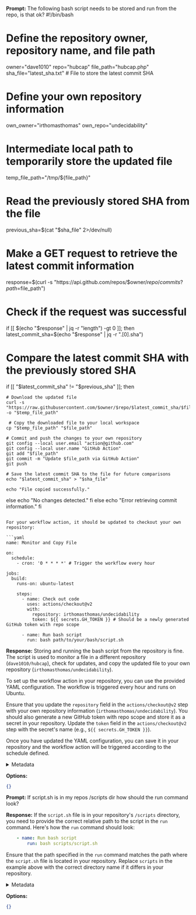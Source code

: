 **Prompt:**
The following bash script needs to be stored and run from the repo, is that ok? #!/bin/bash

# Define the repository owner, repository name, and file path
owner="dave1010"
repo="hubcap"
file_path="hubcap.php"
sha_file="latest_sha.txt" # File to store the latest commit SHA

# Define your own repository information
own_owner="irthomasthomas"
own_repo="undecidability"

# Intermediate local path to temporarily store the updated file
temp_file_path="/tmp/${file_path}"

# Read the previously stored SHA from the file
previous_sha=$(cat "$sha_file" 2>/dev/null)

# Make a GET request to retrieve the latest commit information
response=$(curl -s "https://api.github.com/repos/$owner/$repo/commits?path=$file_path")

# Check if the request was successful
if [[ $(echo "$response" | jq -r "length") -gt 0 ]]; then
    latest_commit_sha=$(echo "$response" | jq -r ".[0].sha")

  # Compare the latest commit SHA with the previously stored SHA
  if [[ "$latest_commit_sha" != "$previous_sha" ]]; then
     
    # Download the updated file
    curl -s "https://raw.githubusercontent.com/$owner/$repo/$latest_commit_sha/$file_path" -o "$temp_file_path"

     # Copy the downloaded file to your local workspace
    cp "$temp_file_path" "$file_path"

    # Commit and push the changes to your own repository
    git config --local user.email "action@github.com"
    git config --local user.name "GitHub Action"
    git add "$file_path"
    git commit -m "Update $file_path via GitHub Action"
    git push 

    # Save the latest commit SHA to the file for future comparisons
    echo "$latest_commit_sha" > "$sha_file"

    echo "File copied successfully."
  else
    echo "No changes detected."
  fi
else
  echo "Error retrieving commit information."
fi
```

For your workflow action, it should be updated to checkout your own repository:

```yaml
name: Monitor and Copy File

on: 
  schedule:
    - cron: '0 * * * *' # Trigger the workflow every hour

jobs:
  build:
    runs-on: ubuntu-latest

    steps:
      - name: Check out code
        uses: actions/checkout@v2
        with:
          repository: irthomasthomas/undecidability
          token: ${{ secrets.GH_TOKEN }} # Should be a newly generated GitHub token with repo scope

      - name: Run bash script
        run: bash path/to/your/bash/script.sh
```

**Response:**
Storing and running the bash script from the repository is fine. The script is used to monitor a file in a different repository (`dave1010/hubcap`), check for updates, and copy the updated file to your own repository (`irthomasthomas/undecidability`).

To set up the workflow action in your repository, you can use the provided YAML configuration. The workflow is triggered every hour and runs on Ubuntu.

Ensure that you update the `repository` field in the `actions/checkout@v2` step with your own repository information (`irthomasthomas/undecidability`). You should also generate a new GitHub token with repo scope and store it as a secret in your repository. Update the `token` field in the `actions/checkout@v2` step with the secret's name (e.g., `${{ secrets.GH_TOKEN }}`).

Once you have updated the YAML configuration, you can save it in your repository and the workflow action will be triggered according to the schedule defined.

<details><summary>Metadata</summary>

- Duration: 5615 ms
- Datetime: 2023-09-07T18:41:01.298708
- Model: gpt-3.5-turbo-0613

</details>

**Options:**
```json
{}
```

**Prompt:**
If script.sh is in my repos /scripts dir how should the run command look?

**Response:**
If the `script.sh` file is in your repository's `/scripts` directory, you need to provide the correct relative path to the script in the `run` command. Here's how the `run` command should look:

```yaml
    - name: Run bash script
        run: bash scripts/script.sh
```

Ensure that the path specified in the `run` command matches the path where the `script.sh` file is located in your repository. Replace `scripts` in the example above with the correct directory name if it differs in your repository.

<details><summary>Metadata</summary>

- Duration: 3715 ms
- Datetime: 2023-09-07T18:42:56.356455
- Model: gpt-3.5-turbo-0613

</details>

**Options:**
```json
{}
```

